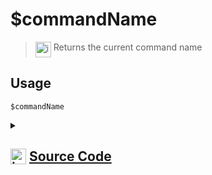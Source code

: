 # $commandName
> <img align="top" src="https://upload.wikimedia.org/wikipedia/commons/thumb/e/e4/Infobox_info_icon.svg/160px-Infobox_info_icon.svg.png?20150409153300" alt="image" width="25" height="auto"> Returns the current command name
## Usage
```
$commandName
```
<details>
<summary>
    
## <img align="top" src="https://cdn4.iconfinder.com/data/icons/iconsimple-logotypes/512/github-512.png" alt="image" width="25" height="auto">  [Source Code](https://github.com/tryforge/ForgeScript-V2/blob/main/src/native/commandName.ts)
    
</summary>
    
```ts
import { NativeFunction, Return } from "../structures"

export default new NativeFunction({
    name: "$commandName",
    version: "1.0.3",
    description: "Returns the current command name",
    unwrap: true,
    execute(ctx) {
        return Return.success(ctx.runtime.command.name)
    }
})
```
    
</details>